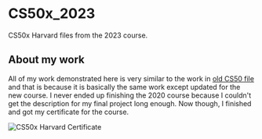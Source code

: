 # CS50x_2023
 CS50x Harvard files from the 2023 course.

## About my work
All of my work demonstrated here is very similar to the work in [old CS50 file](https://github.com/KennedySovine/CS50_2020) and that is because it is basically the same work except updated for the new course. I never ended up finishing the 2020 course because I couldn't get the description for my final project long enough. Now though, I finished and got my certificate for the course.

![CS50x Harvard Certificate](https://certificates.cs50.io/e1a2f04e-d4b0-46b3-938c-059eeaa5ce1b)
